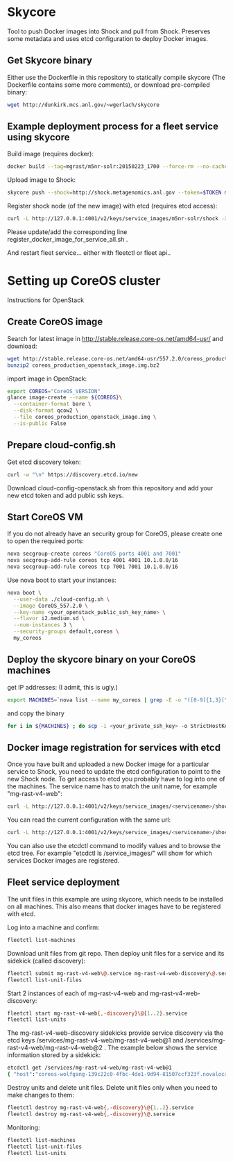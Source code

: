 # Skycore

Tool to push Docker images into Shock and pull from Shock. Preserves some metadata and uses etcd configuration to deploy Docker images.

## Get Skycore binary
Either use the Dockerfile in this repository to statically compile skycore (The Dockerfile contains some more comments), or download pre-compiled binary:

```bash
wget http://dunkirk.mcs.anl.gov/~wgerlach/skycore
```

## Example deployment process for a fleet service using skycore
Build image (requires docker):
```bash
docker build --tag=mgrast/m5nr-solr:20150223_1700 --force-rm --no-cache https://raw.githubusercontent.com/MG-RAST/myM5NR/master/solr/docker/Dockerfile
```
Upload image to Shock:
```bash
skycore push --shock=http://shock.metagenomics.anl.gov --token=$TOKEN mgrast/m5nr-solr:20150223_1700
```
Register shock node (of the new image) with etcd (requires etcd access):
```bash
curl -L http://127.0.0.1:4001/v2/keys/service_images/m5nr-solr/shock -XPUT -d value="shock.metagenomics.anl.gov/node/<node_id>"
```
Please update/add the corresponding line register_docker_image_for_service_all.sh .

And restart fleet service... either with fleetctl or fleet api..

# Setting up CoreOS cluster
Instructions for OpenStack

## Create CoreOS image

Search for latest image in http://stable.release.core-os.net/amd64-usr/ and download:
```bash
wget http://stable.release.core-os.net/amd64-usr/557.2.0/coreos_production_openstack_image.img.bz2
bunzip2 coreos_production_openstack_image.img.bz2
```

import image in OpenStack:
```bash
export COREOS="CoreOS_VERSION"
glance image-create --name ${COREOS}\
  --container-format bare \
  --disk-format qcow2 \
  --file coreos_production_openstack_image.img \
  --is-public False
```

## Prepare cloud-config.sh
Get etcd discovery token:
```bash
curl -w "\n" https://discovery.etcd.io/new
```

Download cloud-config-openstack.sh from this repository and add your new etcd token and add public ssh keys.

## Start CoreOS VM

If you do not already have an security group for CoreOS, please create one to open the required ports:
```bash
nova secgroup-create coreos "CoreOS ports 4001 and 7001"
nova secgroup-add-rule coreos tcp 4001 4001 10.1.0.0/16
nova secgroup-add-rule coreos tcp 7001 7001 10.1.0.0/16
```

Use nova boot to start your instances:
```bash
nova boot \
  --user-data ./cloud-config.sh \
  --image CoreOS_557.2.0 \
  --key-name <your_openstack_public_ssh_key_name> \
  --flavor i2.medium.sd \
  --num-instances 3 \
  --security-groups default,coreos \
  my_coreos
```

## Deploy the skycore binary on your CoreOS machines

get IP addresses: (I admit, this is ugly.)
```bash
export MACHINES=`nova list --name my_coreos | grep -E -o "([0-9]{1,3}[\.]){3}[0-9]{1,3}" | tr '\n' ' '` ; echo ${MACHINES}
```
and copy the binary
```bash
for i in ${MACHINES} ; do scp -i <your_private_ssh_key> -o StrictHostKeyChecking=no ./skycore core@${i}: ; done
```

## Docker image registration for services with etcd
Once you have built and uploaded a new Docker image for a particular service to Shock, you need to update the etcd configuration to point to the new Shock node. To get access to etcd you probably have to log into one of the machines. The service name has to match the unit name, for example "mg-rast-v4-web":
```bash
curl -L http://127.0.0.1:4001/v2/keys/service_images/<servicename>/shock -XPUT -d value="shock.metagenomics.anl.gov/node/<node>"
```

You can read the current configuration with the same url:
```bash
curl -L http://127.0.0.1:4001/v2/keys/service_images/<servicename>/shock
```

You can also use the etcdctl command to modify values and to browse the etcd tree. For example "etcdctl ls /service_images/" will show for which services Docker images are registered.


## Fleet service deployment
The unit files in this example are using skycore, which needs to be installed on all machines. This also means that docker images have to be registered with etcd.

Log into a machine and confirm:
```bash
fleetctl list-machines
```

Download unit files from git repo. Then deploy unit files for a service and its sidekick (called discovery): 
```bash
fleetctl submit mg-rast-v4-web\@.service mg-rast-v4-web-discovery\@.service
fleetctl list-unit-files
```

Start 2 instances of each of mg-rast-v4-web and mg-rast-v4-web-discovery:
```bash
fleetctl start mg-rast-v4-web{,-discovery}\@{1..2}.service
fleetctl list-units
```
The mg-rast-v4-web-discovery sidekicks provide service discovery via the etcd keys /services/mg-rast-v4-web/mg-rast-v4-web@1 and /services/mg-rast-v4-web/mg-rast-v4-web@2 . The example below shows the service information stored by a sidekick:

```bash
etcdctl get /services/mg-rast-v4-web/mg-rast-v4-web@1
{ "host":"coreos-wolfgang-139c22c0-4fbc-4de1-9d94-81507ccf323f.novalocal","port": 80,"COREOS_PRIVATE_IPV4":"10.1.12.67","COREOS_PUBLIC_IPV4":""}
```

Destroy units and delete unit files. Delete unit files only when you need to make changes to them:
```bash
fleetctl destroy mg-rast-v4-web{,-discovery}\@{1..2}.service
fleetctl destroy mg-rast-v4-web{,-discovery}\@.service
```

Monitoring:
```bash
fleetctl list-machines
fleetctl list-unit-files 
fleetctl list-units
```

